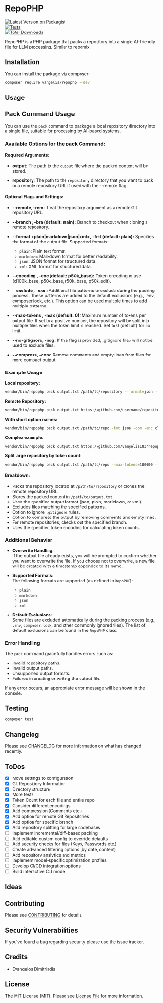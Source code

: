 # RepoPHP

[![Latest Version on Packagist](https://img.shields.io/packagist/v/vangelis/repophp.svg?style=flat-square)](https://packagist.org/packages/vangelis/repophp)  
[![Tests](https://img.shields.io/github/actions/workflow/status/vangelis183/repophp/run-tests.yml?branch=main&label=tests&style=flat-square)](https://github.com/vangelis183/repophp/actions/workflows/run-tests.yml)  
[![Total Downloads](https://img.shields.io/packagist/dt/vangelis/repophp.svg?style=flat-square)](https://packagist.org/packages/vangelis/repophp)

RepoPHP is a PHP package that packs a repository into a single AI-friendly file for LLM processing. Similar to [repomix](https://github.com/yamadashy/repomix)

## Installation

You can install the package via composer:

```bash  
composer require vangelis/repophp --dev
```  
  
## Usage  
## Pack Command Usage  
  
You can use the `pack` command to package a local repository directory into a single file, suitable for processing by AI-based systems.  
  
### Available Options for the pack Command:

#### Required Arguments:
- **output**: The path to the `output` file where the packed content will be stored.

- **repository**: The path to the `repository` directory that you want to pack or a remote repository URL if used with the  --remote flag.

#### Optional Flags and Settings:
- **--remote, -rem:**
Treat the repository argument as a remote Git repository URL.

- **--branch <branch>, -bra <branch> (default: main):**
Branch to checkout when cloning a remote repository.

- **--format <plain|markdown|json|xml>, -fmt <format> (default: plain):**
Specifies the format of the output file. Supported formats:

  - `plain`: Plain text format.
  - `markdown`: Markdown format for better readability.
  - `json`: JSON format for structured data.
  - `xml`: XML format for structured data.

- **--encoding <encoding>, -enc <encoding> (default: p50k_base):**
Token encoding to use (cl100k_base, p50k_base, r50k_base, p50k_edit).

- **--exclude <pattern>, -exc <pattern>:**
Additional file patterns to exclude during the packing process.
These patterns are added to the default exclusions (e.g., .env, composer.lock, etc.).
This option can be used multiple times to add multiple patterns.

- **--max-tokens <number>, -max <number> (default: 0):**
Maximum number of tokens per output file. If set to a positive number, the repository will be split into multiple files when the token limit is reached. Set to 0 (default) for no limit.

- **--no-gitignore, -nog:**
If this flag is provided, .gitignore files will not be used to exclude files.

- **--compress, -com:**
Remove comments and empty lines from files for more compact output.
  
### Example Usage  
  
**Local repository:**
  
```bash  
vendor/bin/repophp pack output.txt /path/to/repository --format=json --exclude="*.log" --exclude=".env.local" --no-gitignore --compress  
```  

**Remote Repository:**

```bash
vendor/bin/repophp pack output.txt https://github.com/username/repository.git --remote --branch develop
```

**With short option names:**

```bash
vendor/bin/repophp pack output.txt /path/to/repo -fmt json -com -enc cl100k_base
```

**Complex example:**

```bash
vendor/bin/repophp pack output.txt https://github.com/vangelis183/repophp.git --remote --branch main --compress --encoding cl100k_base --format plain
```

**Split large repository by token count:**

```bash
vendor/bin/repophp pack output.txt /path/to/repo --max-tokens=100000 --encoding cl100k_base
```

#### Breakdown:
- Packs the repository located at `/path/to/repository` or clones the remote repository URL.
- Stores the packed content in `/path/to/output.txt`.
- Uses the specified output format (json, plain, markdown, or xml).
- Excludes files matching the specified patterns.
- Option to ignore `.gitignore` rules.
- Option to compress the output by removing comments and empty lines.
- For remote repositories, checks out the specified branch.
- Uses the specified token encoding for calculating token counts.

### Additional Behavior
- **Overwrite Handling**:    
If the output file already exists, you will be prompted to confirm whether you want to overwrite the file. If you choose not to overwrite, a new file will be created with a timestamp appended to its name.

- **Supported Formats**:    
  The following formats are supported (as defined in `RepoPHP`):
    - `plain`
    - `markdown`
    - `json`
    - `xml`

- **Default Exclusions**:    
  Some files are excluded automatically during the packing process (e.g., `.env`, `composer.lock`, and other commonly ignored files). The list of default exclusions can be found in the `RepoPHP` class.

### Error Handling

The `pack` command gracefully handles errors such as:
- Invalid repository paths.
- Invalid output paths.
- Unsupported output formats.
- Failures in creating or writing the output file.

If any error occurs, an appropriate error message will be shown in the console.

## Testing

```bash  
composer test
```  
  
## Changelog  
  
Please see [CHANGELOG](CHANGELOG.md) for more information on what has changed recently.  
  
## ToDos  
- [x] Move settings to configuration
- [x] Git Repositiory Information
- [x] Directory structure
- [x] More tests  
- [x] Token Count for each file and entire repo
- [x] Consider different encodings
- [x] Add compression (Comments etc.)
- [x] Add option for remote Git Repositories
- [x] Add option for specific branch
- [x] Add repository splitting for large codebases
- [ ] Implement incremental/diff-based packing
- [ ] Add editable custom config to override defaults
- [ ] Add security checks for files (Keys, Passwords etc.)
- [ ] Create advanced filtering options (by date, content)
- [ ] Add repository analytics and metrics
- [ ] Implement model-specific optimization profiles
- [ ] Develop CI/CD integration options
- [ ] Build interactive CLI mode

## Ideas   


  
## Contributing  
  
Please see [CONTRIBUTING](https://github.com/spatie/.github/blob/main/CONTRIBUTING.md) for details.  
  
## Security Vulnerabilities  
  
If you've found a bug regarding security please use the issue tracker.  
  
## Credits  
  
- [Evangelos Dimitriadis](https://github.com/vangelis183)  
  
## License  
  
The MIT License (MIT). Please see [License File](LICENSE.md) for more information.
